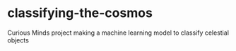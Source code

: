# classifying-the-cosmos
Curious Minds project making a machine learning model to classify celestial objects
